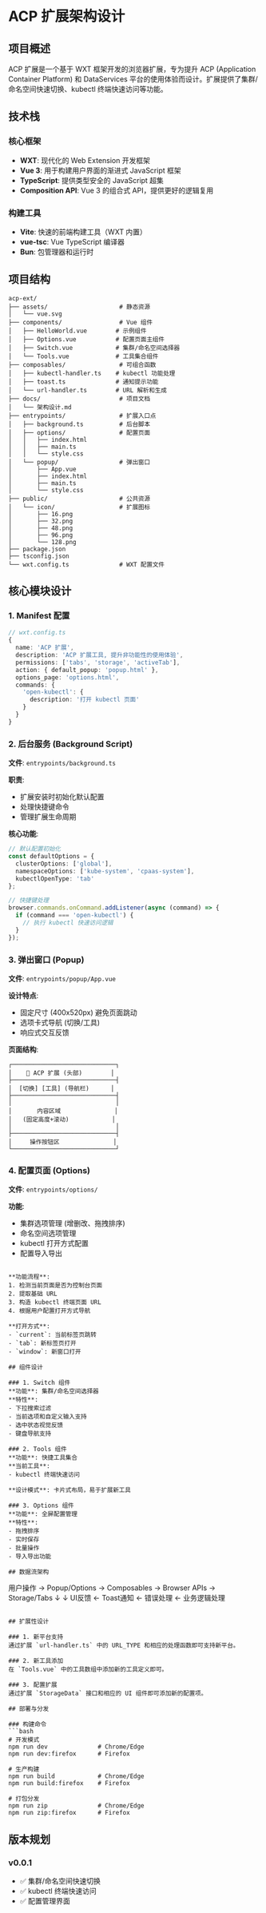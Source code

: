 # ACP 扩展架构设计

## 项目概述

ACP 扩展是一个基于 WXT 框架开发的浏览器扩展，专为提升 ACP (Application Container Platform) 和 DataServices 平台的使用体验而设计。扩展提供了集群/命名空间快速切换、kubectl 终端快速访问等功能。

## 技术栈

### 核心框架
- **WXT**: 现代化的 Web Extension 开发框架
- **Vue 3**: 用于构建用户界面的渐进式 JavaScript 框架
- **TypeScript**: 提供类型安全的 JavaScript 超集
- **Composition API**: Vue 3 的组合式 API，提供更好的逻辑复用

### 构建工具
- **Vite**: 快速的前端构建工具（WXT 内置）
- **vue-tsc**: Vue TypeScript 编译器
- **Bun**: 包管理器和运行时

## 项目结构

```
acp-ext/
├── assets/                    # 静态资源
│   └── vue.svg
├── components/                # Vue 组件
│   ├── HelloWorld.vue        # 示例组件
│   ├── Options.vue           # 配置页面主组件
│   ├── Switch.vue            # 集群/命名空间选择器
│   └── Tools.vue             # 工具集合组件
├── composables/               # 可组合函数
│   ├── kubectl-handler.ts    # kubectl 功能处理
│   ├── toast.ts              # 通知提示功能
│   └── url-handler.ts        # URL 解析和生成
├── docs/                      # 项目文档
│   └── 架构设计.md
├── entrypoints/               # 扩展入口点
│   ├── background.ts          # 后台脚本
│   ├── options/               # 配置页面
│   │   ├── index.html
│   │   ├── main.ts
│   │   └── style.css
│   └── popup/                 # 弹出窗口
│       ├── App.vue
│       ├── index.html
│       ├── main.ts
│       └── style.css
├── public/                    # 公共资源
│   └── icon/                  # 扩展图标
│       ├── 16.png
│       ├── 32.png
│       ├── 48.png
│       ├── 96.png
│       └── 128.png
├── package.json
├── tsconfig.json
└── wxt.config.ts              # WXT 配置文件
```

## 核心模块设计

### 1. Manifest 配置
```typescript
// wxt.config.ts
{
  name: 'ACP 扩展',
  description: 'ACP 扩展工具, 提升非功能性的使用体验',
  permissions: ['tabs', 'storage', 'activeTab'],
  action: { default_popup: 'popup.html' },
  options_page: 'options.html',
  commands: {
    'open-kubectl': {
      description: '打开 kubectl 页面'
    }
  }
}
```

### 2. 后台服务 (Background Script)
**文件**: `entrypoints/background.ts`

**职责**:
- 扩展安装时初始化默认配置
- 处理快捷键命令
- 管理扩展生命周期

**核心功能**:
```typescript
// 默认配置初始化
const defaultOptions = {
  clusterOptions: ['global'],
  namespaceOptions: ['kube-system', 'cpaas-system'],
  kubectlOpenType: 'tab'
};

// 快捷键处理
browser.commands.onCommand.addListener(async (command) => {
  if (command === 'open-kubectl') {
    // 执行 kubectl 快速访问逻辑
  }
});
```

### 3. 弹出窗口 (Popup)
**文件**: `entrypoints/popup/App.vue`

**设计特点**:
- 固定尺寸 (400x520px) 避免页面跳动
- 选项卡式导航 (切换/工具)
- 响应式交互反馈

**页面结构**:
```
┌─────────────────────────────┐
│    🔧 ACP 扩展 (头部)        │
├─────────────────────────────┤
│  [切换] [工具] (导航栏)      │
├─────────────────────────────┤
│                             │
│       内容区域               │
│   (固定高度+滚动)            │
│                             │
├─────────────────────────────┤
│     操作按钮区               │
└─────────────────────────────┘
```

### 4. 配置页面 (Options)
**文件**: `entrypoints/options/`

**功能**:
- 集群选项管理 (增删改、拖拽排序)
- 命名空间选项管理
- kubectl 打开方式配置
- 配置导入导出
```

**功能流程**:
1. 检测当前页面是否为控制台页面
2. 提取基础 URL
3. 构造 kubectl 终端页面 URL
4. 根据用户配置打开方式导航

**打开方式**:
- `current`: 当前标签页跳转
- `tab`: 新标签页打开
- `window`: 新窗口打开

## 组件设计

### 1. Switch 组件
**功能**: 集群/命名空间选择器
**特性**:
- 下拉搜索过滤
- 当前选项和自定义输入支持
- 选中状态视觉反馈
- 键盘导航支持

### 2. Tools 组件
**功能**: 快捷工具集合
**当前工具**:
- kubectl 终端快速访问

**设计模式**: 卡片式布局，易于扩展新工具

### 3. Options 组件
**功能**: 全屏配置管理
**特性**:
- 拖拽排序
- 实时保存
- 批量操作
- 导入导出功能

## 数据流架构

```
用户操作 → Popup/Options → Composables → Browser APIs → Storage/Tabs
     ↓                                    ↓
   UI反馈 ← Toast通知 ← 错误处理 ← 业务逻辑处理
```

## 扩展性设计

### 1. 新平台支持
通过扩展 `url-handler.ts` 中的 URL_TYPE 和相应的处理函数即可支持新平台。

### 2. 新工具添加
在 `Tools.vue` 中的工具数组中添加新的工具定义即可。

### 3. 配置扩展
通过扩展 `StorageData` 接口和相应的 UI 组件即可添加新的配置项。

## 部署与分发

### 构建命令
```bash
# 开发模式
npm run dev              # Chrome/Edge
npm run dev:firefox      # Firefox

# 生产构建
npm run build            # Chrome/Edge
npm run build:firefox    # Firefox

# 打包分发
npm run zip              # Chrome/Edge
npm run zip:firefox      # Firefox
```

## 版本规划

### v0.0.1
- ✅ 集群/命名空间快速切换
- ✅ kubectl 终端快速访问
- ✅ 配置管理界面

